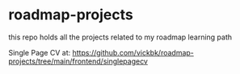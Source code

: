 # roadmap-projects
this repo holds all the projects related to my roadmap learning path

Single Page CV at: https://github.com/vickbk/roadmap-projects/tree/main/frontend/singlepagecv
